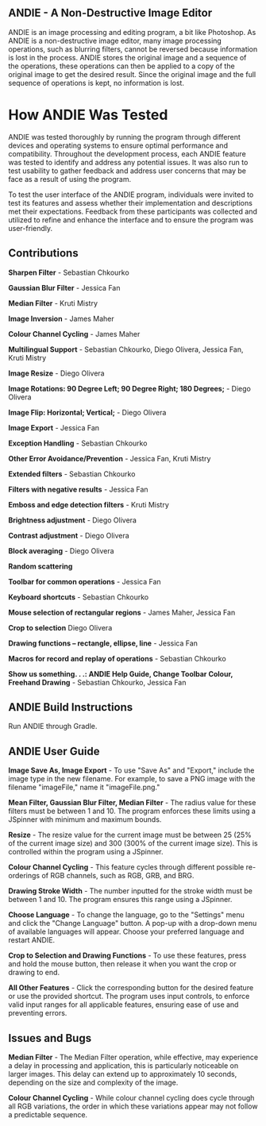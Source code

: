 ## ANDIE - A Non-Destructive Image Editor
ANDIE is an image processing and editing program, a bit like Photoshop. As ANDIE is a non-destructive image editor, many image processing operations, such as blurring filters, cannot be reversed because information is lost in the process. ANDIE stores the original image and a sequence of the operations, these operations can then be applied to a copy of the original image to get the desired result. Since the original image and the full sequence of operations is kept, no information is lost.

# How ANDIE Was Tested
ANDIE was tested thoroughly by running the program through different devices and operating systems to ensure optimal performance and compatibility. Throughout the development process, each ANDIE feature was tested to identify and address any potential issues. It was also run to test usability to gather feedback and address user concerns that may be face as a result of using the program.

To test the user interface of the ANDIE program, individuals were invited to test its features and assess whether their implementation and descriptions met their expectations. Feedback from these participants was collected and utilized to refine and enhance the interface and to ensure the program was user-friendly.

## Contributions
**Sharpen Filter** - Sebastian Chkourko

**Gaussian Blur Filter** - Jessica Fan

**Median Filter** - Kruti Mistry

**Image Inversion** - James Maher

**Colour Channel Cycling** - James Maher

**Multilingual Support** - Sebastian Chkourko, Diego Olivera, Jessica Fan, Kruti Mistry

**Image Resize** - Diego Olivera

**Image Rotations: 90 Degree Left; 90 Degree Right; 180 Degrees;** - Diego Olivera

**Image Flip: Horizontal; Vertical;** - Diego Olivera

**Image Export** - Jessica Fan

**Exception Handling** - Sebastian Chkourko

**Other Error Avoidance/Prevention** - Jessica Fan, Kruti Mistry

**Extended filters** - Sebastian Chkourko

**Filters with negative results** - Jessica Fan

**Emboss and edge detection filters** - Kruti Mistry

**Brightness adjustment** - Diego Olivera

**Contrast adjustment** -  Diego Olivera

**Block averaging** - Diego Olivera

**Random scattering**

**Toolbar for common operations** - Jessica Fan

**Keyboard shortcuts** - Sebastian Chkourko

**Mouse selection of rectangular regions** - James Maher, Jessica Fan

**Crop to selection** Diego Olivera

**Drawing functions – rectangle, ellipse, line** - Jessica Fan

**Macros for record and replay of operations** - Sebastian Chkourko

**Show us something. . .: ANDIE Help Guide, Change Toolbar Colour, Freehand Drawing** - Sebastian Chkourko, Jessica Fan


## ANDIE Build Instructions
Run ANDIE through Gradle.

## ANDIE User Guide 
**Image Save As, Image Export** - To use "Save As" and "Export," include the image type in the new filename. For example, to save a PNG image with the filename "imageFile," name it "imageFile.png."

**Mean Filter, Gaussian Blur Filter, Median Filter** - The radius value for these filters must be between 1 and 10. The program enforces these limits using a JSpinner with minimum and maximum bounds.

**Resize** - The resize value for the current image must be between 25 (25% of the current image size) and 300 (300% of the current image size). This is controlled within the program using a JSpinner.

**Colour Channel Cycling** - This feature cycles through different possible re-orderings of RGB channels, such as RGB, GRB, and BRG.

**Drawing Stroke Width** - The number inputted for the stroke width must be between 1 and 10. The program ensures this range using a JSpinner.

**Choose Language** - To change the language, go to the "Settings" menu and click the "Change Language" button. A pop-up with a drop-down menu of available languages will appear. Choose your preferred language and restart ANDIE.

**Crop to Selection and Drawing Functions** - To use these features, press and hold the mouse button, then release it when you want the crop or drawing to end.

**All Other Features** - Click the corresponding button for the desired feature or use the provided shortcut. The program uses input controls, to enforce valid input ranges for all applicable features, ensuring ease of use and preventing errors.

## Issues and Bugs
**Median Filter** - The Median Filter operation, while effective, may experience a delay in processing and application, this is particularly noticeable on larger images. This delay can extend up to approximately 10 seconds, depending on the size and complexity of the image. 

**Colour Channel Cycling** - While colour channel cycling does cycle through all RGB variations, the order in which these variations appear may not follow a predictable sequence.
